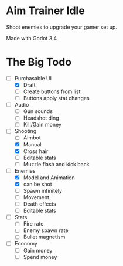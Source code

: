 # Aim Trainer Idle

Shoot enemies to upgrade your gamer set up.

Made with Godot 3.4

# The Big Todo

- [ ] Purchasable UI
	- [x] Draft
	- [ ] Create buttons from list
	- [ ] Buttons apply stat changes
- [ ] Audio
	- [ ] Gun sounds
	- [ ] Headshot ding
	- [ ] Kill/Gain money
- [ ] Shooting
	- [ ] Aimbot
	- [x] Manual
	- [x] Cross hair
	- [ ] Editable stats
	- [ ] Muzzle flash and kick back
- [ ] Enemies
	- [x] Model and Animation
	- [x] can be shot
	- [ ] Spawn infinitely
	- [ ] Movement
	- [ ] Death effects
	- [ ] Editable stats
- [ ] Stats
	- [ ] Fire rate
	- [ ] Enemy spawn rate
	- [ ] Bullet magnetism
- [ ] Economy
	- [ ] Gain money
	- [ ] Spend money
